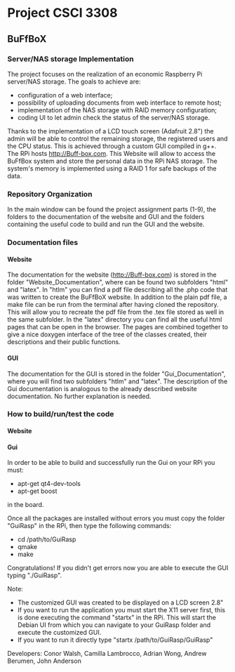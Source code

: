 # Project CSCI 3308
## BuFfBoX
### Server/NAS storage Implementation
The project focuses on the realization of an economic Raspberry Pi server/NAS storage. The goals to achieve are:
* configuration of a web interface;
* possibility of uploading documents from web interface to remote host;
* implementation of the NAS storage with RAID memory configuration;
* coding UI to let admin check the status of the server/NAS storage.


Thanks to the implementation of a LCD touch screen (Adafruit 2.8") the admin will be able to control the remaining storage, the registered users and the CPU status. This is achieved through a custom GUI compiled in g++.
The RPi hosts http://Buff-box.com. This Website will allow to access the BuFfBox system and store the personal data in the RPi NAS storage. The system's memory is implemented using a RAID 1 for safe backups of the data.

### Repository Organization
In the main window can be found the project assignment parts (1-9), the folders to the documentation of the website and GUI and the folders containing the useful code to build and run the GUI and the website.

### Documentation files
#### Website
The documentation for the website (http://Buff-box.com) is stored in the folder "Website_Documentation", where can be found two subfolders "html" and "latex". In "htlm" you can find a pdf file describing all the .php code that was written to create the BuFfBoX website. In addition to the plain pdf file, a make file can be run from the terminal after having cloned the repository. This will allow you to recreate the pdf file from the .tex file stored as well in the same subfolder. In the "latex" directory you can find all the useful html pages that can be open in the browser. The pages are combined together to give a nice doxygen interface of the tree of the classes created, their descriptions and their public functions. 

#### GUI
The documentation for the GUI is stored in the folder "Gui_Documentation", where you will find two subfolders "htlm" and "latex". The description of the Gui documentation is analogous to the already described website documentation. No further explanation is needed.

### How to build/run/test the code
#### Website


#### Gui
In order to be able to build and successfully run the Gui on your RPi you must:
* apt-get qt4-dev-tools
* apt-get boost

in the board.

Once all the packages are installed without errors you must copy the folder "GuiRasp" in the RPi, then type the following commands:
* cd /path/to/GuiRasp
* qmake
* make


Congratulations! If you didn't get errors now you are able to execute the GUI typing "./GuiRasp".

  Note:
* The customized GUI was created to be displayed on a LCD screen 2.8"
* If you want to run the application you must start the X11 server first, this is done executing the command "startx" in the RPi. This will start the Debian UI from which you can navigate to your GuiRasp folder and execute the customized GUI.
* If you want to run it directly type "startx /path/to/GuiRasp/GuiRasp"

Developers: Conor Walsh, Camilla Lambrocco, Adrian Wong, Andrew Berumen, John Anderson

